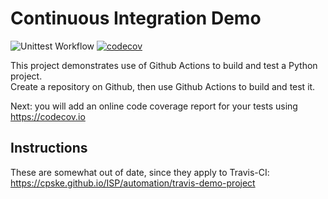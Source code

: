 Continuous Integration Demo
============================
![Unittest Workflow](https://github.com/kulisarawiangin/demo-pyci/actions/workflows/python-app.yml/badge.svg)
[![codecov](https://codecov.io/gh/kulisarawiangin/demo-pyci/coverage.svg?branch=master)](https://app.codecov.io/github/kulisarawiangin/demo-pyci)


This project demonstrates use of Github Actions to build and test a Python project.  
Create a repository on Github, then use Github Actions to build and test it.

Next: you will add an online code coverage report for your tests using <https://codecov.io>

## Instructions

These are somewhat out of date, since they apply to Travis-CI:
<https://cpske.github.io/ISP/automation/travis-demo-project>


